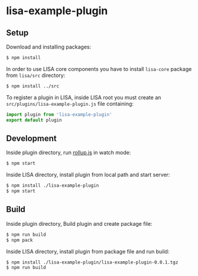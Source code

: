 # lisa-example-plugin

## Setup

Download and installing packages:

```bash
$ npm install
```

In order to use LISA core components you have to install `lisa-core` package from `lisa/src` directory:

```bash
$ npm install ../src
```

To register a plugin in LISA, inside LISA root you must create an `src/plugins/lisa-example-plugin.js` file containing:

```js
import plugin from 'lisa-example-plugin'
export default plugin
```

## Development

Inside plugin directory, run [rollup.js](https://rollupjs.org/) in watch mode:

```bash
$ npm start
```

Inside LISA directory, install plugin from local path and start server:

```bash
$ npm install ./lisa-example-plugin
$ npm start
```

## Build

Inside plugin directory, Build plugin and create package file:

```bash
$ npm run build
$ npm pack
```

Inside LISA directory, install plugin from package file and run build:

```bash
$ npm install ./lisa-example-plugin/lisa-example-plugin-0.0.1.tgz
$ npm run build
```
